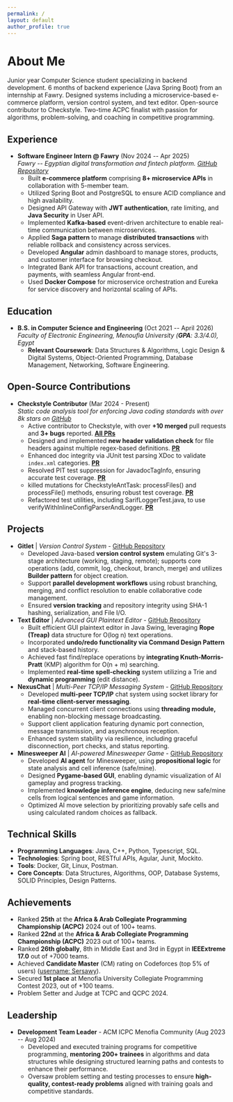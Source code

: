 ```yaml
---
permalink: /
layout: default
author_profile: true
---
```


<h1 id="about-me" class="page__title">About Me</h1>

<p>
Junior year Computer Science student specializing in backend development.
6 months of backend experience (Java Spring Boot) from an internship at Fawry.
Designed systems including a microservice-based e-commerce platform, version control system, and text editor. Open-source contributor to Checkstyle. Two-time ACPC finalist with passion for algorithms, problem-solving, and coaching in competitive programming.
</p>

<h2 id="experience">Experience</h2>
<ul>
  <li>
    <strong>Software Engineer Intern @ Fawry</strong> (Nov 2024 -- Apr 2025)
    <br><em>Fawry -- Egyptian digital transformation and fintech platform. <a href="https://github.com/Fawry-Intern">GitHub Repository</a></em>
    <ul>
      <li>Built <b>e-commerce platform</b> comprising <b>8+ microservice APIs</b> in collaboration with 5-member team.</li>
      <li>Utilized Spring Boot and PostgreSQL to ensure ACID compliance and high availability.</li>
      <li>Designed API Gateway with <b>JWT authentication</b>, rate limiting, and <b>Java Security</b> in User API.</li>
      <li>Implemented <b>Kafka-based</b> event-driven architecture to enable real-time communication between microservices.</li>
      <li>Applied <b>Saga pattern</b> to manage <b>distributed transactions</b> with reliable rollback and consistency across services.</li>
      <li>Developed <b>Angular</b> admin dashboard to manage stores, products, and customer interface for browsing checkout.</li>
      <li>Integrated Bank API for transactions, account creation, and payments, with seamless Angular front-end.</li>
      <li>Used <b>Docker Compose</b> for microservice orchestration and Eureka for service discovery and horizontal scaling of APIs.</li>
    </ul>
  </li>
</ul>

<h2 id="education">Education</h2>
<ul>
  <li>
    <strong>B.S. in Computer Science and Engineering</strong> (Oct 2021 -- April 2026)
    <br><em>Faculty of Electronic Engineering, Menoufia University (<b>GPA</b>: 3.3/4.0), Egypt</em>
    <ul>
      <li><strong>Relevant Coursework</strong>: Data Structures &amp; Algorithms, Logic Design &amp; Digital Systems, Object-Oriented Programming, Database Management, Networking, Software Engineering.</li>
    </ul>
  </li>
</ul>

<h2 id="open-source-contributions">Open-Source Contributions</h2>
<ul>
  <li>
    <strong>Checkstyle Contributor</strong> (Mar 2024 - Present)
    <br><em>Static code analysis tool for enforcing Java coding standards with over 8k stars on <a href="https://github.com/checkstyle/checkstyle">GitHub</a></em>
    <ul>
      <li>Active contributor to Checkstyle, with over <b>+10 merged</b> pull requests and <b>3+ bugs</b> reported. <a href="https://github.com/checkstyle/checkstyle/pulls?q=author%3AAbdelrhmansersawy"><b>All PRs</b></a></li>
      <li>Designed and implemented <b>new header validation check</b> for file headers against multiple regex-based definitions. <a href="https://github.com/checkstyle/checkstyle/pull/16625"><b>PR</b></a></li>
      <li>Enhanced doc integrity via JUnit test parsing XDoc to validate  <code>index.xml</code> categories. <a href="https://github.com/checkstyle/checkstyle/pull/17132"><b>PR</b></a></li>
      <li>Resolved PIT test suppression for JavadocTagInfo, ensuring accurate test coverage. <a href="https://github.com/checkstyle/checkstyle/pull/16770"><b>PR</b></a></li>
      <li>killed mutations for CheckstyleAntTask: processFiles() and processFile() methods, ensuring robust test coverage. <a href="https://github.com/checkstyle/checkstyle/pull/16763"><b>PR</b></a></li>
      <li>Refactored test utilities, including SarifLoggerTest.java, to use verifyWithInlineConfigParserAndLogger. <a href="https://github.com/checkstyle/checkstyle/pull/16698"><b>PR</b></a></li>
    </ul>
  </li>
</ul>

<h2 id="projects">Projects</h2>
<ul>
  <li>
    <strong>Gitlet</strong> | <em>Version Control System</em> - <a href="https://github.com/Abdelrhmansersawy/gitlet">GitHub Repository</a>
    <ul>
      <li>Developed Java-based <b>version control system</b> emulating Git's 3-stage architecture (working, staging, remote); supports core operations (add, commit, log, checkout, branch, merge) and utilizes <b>Builder pattern</b> for object creation.</li>
      <li>Support <b>parallel development workflows</b> using robust branching, merging, and conflict resolution to enable collaborative code management.</li>
      <li>Ensured <b>version tracking</b> and repository integrity using SHA-1 hashing, serialization, and File I/O.</li>
    </ul>
  </li>
  <li>
    <strong>Text Editor</strong> | <em>Advanced GUI Plaintext Editor</em> - <a href="https://github.com/Abdelrhmansersawy/TextEditor">GitHub Repository</a>
    <ul>
      <li>Built efficient GUI plaintext editor in Java Swing, leveraging <b>Rope (Treap)</b> data structure for O(log n) text operations.</li>
      <li>Incorporated <b>undo/redo functionality via Command Design Pattern</b> and stack-based history.</li>
      <li>Achieved fast find/replace operations by <b>integrating Knuth-Morris-Pratt</b> (KMP) algorithm for O(n + m) searching.</li>
      <li>Implemented <b>real-time spell-checking</b> system utilizing a Trie and <b>dynamic programming</b> (edit distance).</li>
    </ul>
  </li>
  <li>
    <strong>NexusChat</strong> | <em>Multi-Peer TCP/IP Messaging System</em> - <a href="https://github.com/Abdelrhmansersawy/Network-programming/tree/main/multi-peer-chat">GitHub Repository</a>
    <ul>
      <li>Developed <b>multi-peer TCP/IP</b> chat system using socket library for <b>real-time client-server messaging</b>.</li>
      <li>Managed concurrent client connections using <b>threading module,</b> enabling non-blocking message broadcasting.</li>
      <li>Support client application featuring dynamic port connection, message transmission, and asynchronous reception.</li>
      <li>Enhanced system stability via resilience, including graceful disconnection, port checks, and status reporting.</li>
    </ul>
  </li>
  <li>
    <strong>Minesweeper AI</strong> | <em>AI-powered Minesweeper Game</em> - <a href="https://github.com/Abdelrhmansersawy/minesweeper">GitHub Repository</a>
    <ul>
      <li>Developed <b>AI agent</b> for Minesweeper, using <b>propositional logic</b> for state analysis and cell inference (safe/mine).</li>
      <li>Designed <b>Pygame-based GUI</b>, enabling dynamic visualization of AI gameplay and progress tracking.</li>
      <li>Implemented <b>knowledge inference engine</b>, deducing new safe/mine cells from logical sentences and game information.</li>
      <li>Optimized AI move selection by prioritizing provably safe cells and using calculated random choices as fallback.</li>
    </ul>
  </li>
</ul>

<h2 id="technical-skills">Technical Skills</h2>
<ul>
  <li><strong>Programming Languages</strong>: Java, C++, Python, Typescript, SQL.</li>
  <li><strong>Technologies</strong>: Spring boot, RESTful APIs, Agular, Junit, Mockito.</li>
  <li><strong>Tools</strong>: Docker, Git, Linux, Postman.</li>
  <li><strong>Core Concepts</strong>: Data Structures, Algorithms, OOP, Database Systems, SOLID Principles, Design Patterns.</li>
</ul>

<h2 id="achievements">Achievements</h2>
<ul>
  <li>Ranked <b>25th</b> at the <b>Africa &amp; Arab Collegiate Programming Championship (ACPC)</b> 2024 out of 100+ teams.</li>
  <li>Ranked <b>22nd</b> at the <b>Africa &amp; Arab Collegiate Programming Championship (ACPC)</b> 2023 out of 100+ teams.</li>
  <li>Ranked <b>26th globally</b>, 8th in Middle East and 3rd in Egypt in <b>IEEExtreme 17.0</b> out of +7000 teams.</li>
  <li>Achieved <b>Candidate Master</b> (CM) rating on Codeforces (top 5% of users) (<a href="https://codeforces.com/profile/Sersawy">username: Sersawy</a>).</li>
  <li>Secured <b>1st place</b> at Menofia University Collegiate Programming Contest 2023, out of +100 teams.</li>
  <li>Problem Setter and Judge at TCPC and QCPC 2024.</li>
</ul>

<h2 id="leadership">Leadership</h2>
<ul>
  <li>
    <strong>Development Team Leader</strong> - ACM ICPC Menofia Community (Aug 2023 -- Aug 2024)
    <ul>
      <li>Developed and executed training programs for competitive programming, <b>mentoring 200+ trainees</b> in algorithms and data structures while designing structured learning paths and contests to enhance their performance.</li>
      <li>Oversaw problem setting and testing processes to ensure <b>high-quality, contest-ready problems</b> aligned with training goals and competitive standards.</li>
    </ul>
  </li>
</ul>